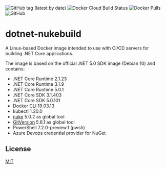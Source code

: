 ![GitHub tag (latest by date)](https://img.shields.io/github/v/tag/chA0s-Chris/dotnet-nukebuild?label=version&style=plastic)
![Docker Cloud Build Status](https://img.shields.io/docker/cloud/build/chaos/dotnet-nukebuild?style=plastic)
![Docker Pulls](https://img.shields.io/docker/pulls/chaos/dotnet-nukebuild?style=plastic)
![GitHub](https://img.shields.io/github/license/chA0s-Chris/dotnet-nukebuild?style=plastic)


# dotnet-nukebuild

A Linux-based Docker image intended to use with CI/CD servers for building .NET Core applications.

The image is based on the official .NET 5.0 SDK image (Debian 10) and contains:

* .NET Core Runtime 2.1.23
* .NET Core Runtime 3.1.9
* .NET Core Runtime 5.0.1
* .NET Core SDK 3.1.403
* .NET Core SDK 5.0.101
* Docker CLI 19.03.13
* kubectl 1.20.0
* [nuke](https://nuke.build) 5.0.2  as global tool 
* [GitVersion](https://gitversion.readthedocs.io) 5.6.1 as global tool
* PowerShell 7.2.0-preview.1 (pwsh)
* Azure Devops credential provider for NuGet



## License

[MIT](https://github.com/chA0s-Chris/dotnet-cakebuild/blob/master/LICENSE)